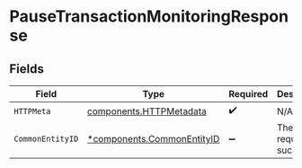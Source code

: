 # PauseTransactionMonitoringResponse


## Fields

| Field                                                                   | Type                                                                    | Required                                                                | Description                                                             |
| ----------------------------------------------------------------------- | ----------------------------------------------------------------------- | ----------------------------------------------------------------------- | ----------------------------------------------------------------------- |
| `HTTPMeta`                                                              | [components.HTTPMetadata](../../models/components/httpmetadata.md)      | :heavy_check_mark:                                                      | N/A                                                                     |
| `CommonEntityID`                                                        | [*components.CommonEntityID](../../models/components/commonentityid.md) | :heavy_minus_sign:                                                      | The request has succeeded.                                              |